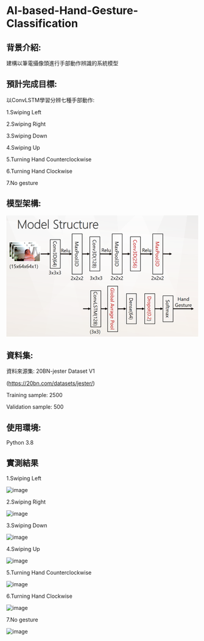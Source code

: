 # AI-based-Hand-Gesture-Classification
## 背景介紹:
建構以筆電攝像頭進行手部動作辨識的系統模型

## 預計完成目標:

以ConvLSTM學習分辨七種手部動作:

1.Swiping Left

2.Swiping Right

3.Swiping Down

4.Swiping Up

5.Turning Hand Counterclockwise

6.Turning Hand Clockwise

7.No gesture

## 模型架構:

![image](https://github.com/tddwso/AI-based-Hand-Gesture-Classification/blob/main/model.PNG)

## 資料集:
資料來源集: 20BN-jester Dataset V1 

(https://20bn.com/datasets/jester/)

Training sample: 2500 

Validation sample: 500 

## 使用環境:
Python 3.8
 
## 實測結果

1.Swiping Left

![image](https://github.com/tddwso/Covid-19-identity/blob/main/test.PNG)

2.Swiping Right

![image](https://github.com/tddwso/Covid-19-identity/blob/main/test.PNG)

3.Swiping Down

![image](https://github.com/tddwso/AI-based-Hand-Gesture-Classification/blob/main/Swiping%20Down.gif)

4.Swiping Up

![image](https://github.com/tddwso/Covid-19-identity/blob/main/test.PNG)

5.Turning Hand Counterclockwise

![image](https://github.com/tddwso/AI-based-Hand-Gesture-Classification/blob/main/Turning%20Hand%20Counterclockwise.gif)

6.Turning Hand Clockwise

![image]()

7.No gesture

![image](https://github.com/tddwso/AI-based-Hand-Gesture-Classification/blob/main/no%20gesture.gif)
